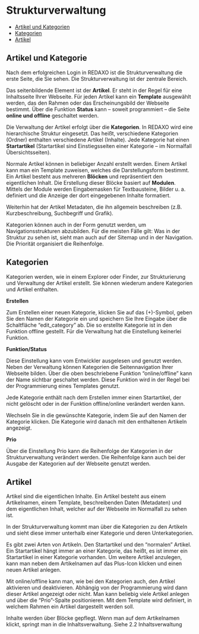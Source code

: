 # Strukturverwaltung

- [Artikel und Kategorien](#artikel_und_kategorien)
- [Kategorien](#kategorien)
- [Artikel](#artikel)

<a name="artikel_und_kategorien"></a>
## Artikel und Kategorie

Nach dem erfolgreichen Login in REDAXO ist die Strukturverwaltung die erste Seite, die Sie sehen. Die Strukturverwaltung ist der zentrale Bereich.

Das seitenbildende Element ist der **Artikel**. Er steht in der Regel für eine Inhaltsseite Ihrer Webseite. Für jeden Artikel kann ein **Template** ausgewählt werden, das den Rahmen oder das Erscheinungsbild der Webseite bestimmt. Über die Funktion **Status** kann – soweit programmiert – die Seite **online und offline** geschaltet werden.

Die Verwaltung der Artikel erfolgt über die **Kategorien**. In REDAXO wird eine hierarchische Struktur eingesetzt. Das heißt, verschiedene Kategorien (Ordner) enthalten verschiedene Artikel (Inhalte). Jede Kategorie hat einen **Startartikel** (Startartikel sind Einstiegsseiten einer Kategorie – im Normalfall Übersichtsseiten).

Normale Artikel können in beliebiger Anzahl erstellt werden. Einem Artikel kann man ein Template zuweisen, welches die Darstellungsform bestimmt. Ein Artikel besteht aus mehreren **Blöcken** und repräsentiert den eigentlichen Inhalt. Die Erstellung dieser Blöcke basiert auf **Modulen**. Mittels der Module werden Eingabemasken für Textbausteine, Bilder u. a. definiert und die Anzeige der dort eingegebenen Inhalte formatiert.

Weiterhin hat der Artikel Metadaten, die ihn allgemein beschreiben (z.B. Kurzbeschreibung, Suchbegriff und Grafik).

Kategorien können auch in der Form genutzt werden, um Navigationsstrukturen abzubilden. Für die meisten Fälle gilt: Was in der Struktur zu sehen ist, sieht man auch auf der Sitemap und in der Navigation. Die Priorität organisiert die Reihenfolge.


<a name="kategorien"></a>
## Kategorien

Kategorien werden, wie in einem Explorer oder Finder, zur Strukturierung und Verwaltung der Artikel erstellt. Sie können wiederum andere Kategorien und Artikel enthalten.

**Erstellen**

Zum Erstellen einer neuen Kategorie, klicken Sie auf das (+)-Symbol, geben Sie den Namen der Kategorie ein und speichern Sie Ihre Eingabe über die Schaltfläche “edit_category” ab. Die so erstellte Kategorie ist in den Funktion offline gestellt. Für die Verwaltung hat die Einstellung keinerlei Funktion.

**Funktion/Status**

Diese Einstellung kann vom Entwickler ausgelesen und genutzt werden. Neben der Verwaltung können Kategorien die Seitennavigation Ihrer Webseite bilden. Über die oben beschriebene Funktion “online/offline” kann der Name sichtbar geschaltet werden. Diese Funktion wird in der Regel bei der Programmierung eines Templates genutzt.

Jede Kategorie enthält nach dem Erstellen immer einen Startartikel, der nicht gelöscht oder in der Funktion offline/online verändert werden kann.

Wechseln Sie in die gewünschte Kategorie, indem Sie auf den Namen der Kategorie klicken. Die Kategorie wird danach mit den enthaltenen Artikeln angezeigt.

**Prio**

Über die Einstellung Prio kann die Reihenfolge der Kategorien in der Strukturverwaltung verändert werden. Die Reihenfolge kann auch bei der Ausgabe der Kategorien auf der Webseite genutzt werden.

<a name="artikel"></a>
## Artikel

Artikel sind die eigentlichen Inhalte. Ein Artikel besteht aus einem Artikelnamen, einem Template, beschreibenden Daten (Metadaten) und dem eigentlichen Inhalt, welcher auf der Webseite im Normalfall zu sehen ist.

In der Strukturverwaltung kommt man über die Kategorien zu den Artikeln und sieht diese immer unterhalb einer Kategorie und deren Unterkategorien.

Es gibt zwei Arten von Artikeln. Den Startartikel und den “normalen” Artikel. Ein Startartikel hängt immer an einer Kategorie, das heißt, es ist immer ein Startartikel in einer Kategorie vorhanden. Um weitere Artikel anzulegen, kann man neben dem Artikelnamen auf das Plus-Icon klicken und einen neuen Artikel anlegen.

Mit online/offline kann man, wie bei den Kategorien auch, den Artikel aktivieren und deaktivieren. Abhängig von der Programmierung wird dann dieser Artikel angezeigt oder nicht. Man kann beliebig viele Artikel anlegen und über die “Prio”-Spalte positionieren. Mit dem Template wird definiert, in welchem Rahmen ein Artikel dargestellt werden soll.

Inhalte werden über Blöcke gepflegt. Wenn man auf dem Artikelnamen klickt, springt man in die Inhaltsverwaltung. Siehe 2.2 Inhaltsverwaltung
